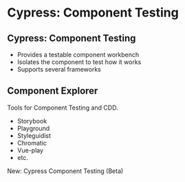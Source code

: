 # Cypress: Component Testing

## Cypress: Component Testing

- Provides a testable component workbench
- Isolates the component to test how it works
- Supports several frameworks

## Component Explorer

Tools for Component Testing and CDD.

- Storybook
- Playground
- Styleguidist
- Chromatic
- Vue-play
- etc.

New: Cypress Component Testing (Beta)

